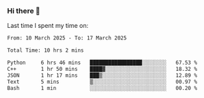 ### Hi there 👋

<!--
**Grav1tum/Grav1tum** is a ✨ _special_ ✨ repository because its `README.md` (this file) appears on your GitHub profile.

Here are some ideas to get you started:

- 🔭 I’m currently working on ...
- 🌱 I’m currently learning ...
- 👯 I’m looking to collaborate on ...
- 🤔 I’m looking for help with ...
- 💬 Ask me about ...
- 📫 How to reach me: ...
- 😄 Pronouns: ...
- ⚡ Fun fact: ...
-->
Last time I spent my time on:
<!--START_SECTION:waka-->

```txt
From: 10 March 2025 - To: 17 March 2025

Total Time: 10 hrs 2 mins

Python     6 hrs 46 mins   █████████████████░░░░░░░░   67.53 %
C++        1 hr 50 mins    ████▓░░░░░░░░░░░░░░░░░░░░   18.32 %
JSON       1 hr 17 mins    ███▒░░░░░░░░░░░░░░░░░░░░░   12.89 %
Text       5 mins          ▒░░░░░░░░░░░░░░░░░░░░░░░░   00.97 %
Bash       1 min           ░░░░░░░░░░░░░░░░░░░░░░░░░   00.20 %
```

<!--END_SECTION:waka-->
